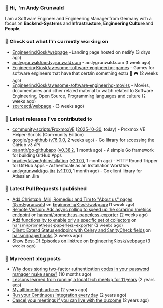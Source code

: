 ### 👋 Hi, I'm Andy Grunwald

I am a Software Engineer and Engineering Manager from Germany with a focus on **Backend-Systems** and **Infrastructure**, **Engineering Culture** and **People**.

### 👷 Check out what I'm currently working on


- [EngineeringKiosk/webpage](https://github.com/EngineeringKiosk/webpage) - Landing page hosted on netlify (3 days ago)
- [andygrunwald/andygrunwald.com](https://github.com/andygrunwald/andygrunwald.com) - andygrunwald.com (1 week ago)
- [EngineeringKiosk/awesome-software-engineering-games](https://github.com/EngineeringKiosk/awesome-software-engineering-games) - Games for software engineers that have that certain something extra 👾 🎮 (2 weeks ago)
- [EngineeringKiosk/awesome-software-engineering-movies](https://github.com/EngineeringKiosk/awesome-software-engineering-movies) - Movies, documentaries and other related material to watch related to Software Engineering, Open Source, Programming languages and culture (2 weeks ago)
- [sourcectl/webpage](https://github.com/sourcectl/webpage) -  (3 weeks ago)

### 🔭 Latest releases I've contributed to


- [community-scripts/ProxmoxVE](https://github.com/community-scripts/ProxmoxVE) ([2025-10-30](https://github.com/community-scripts/ProxmoxVE/releases/tag/2025-10-30), today) - Proxmox VE Helper-Scripts (Community Edition) 
- [google/go-github](https://github.com/google/go-github) ([v76.0.0](https://github.com/google/go-github/releases/tag/v76.0.0), 2 weeks ago) - Go library for accessing the GitHub v3 API
- [palantir/go-githubapp](https://github.com/palantir/go-githubapp) ([v0.38.2](https://github.com/palantir/go-githubapp/releases/tag/v0.38.2), 1 month ago) - A simple Go framework for building GitHub Apps
- [bradleyfalzon/ghinstallation](https://github.com/bradleyfalzon/ghinstallation) ([v2.17.0](https://github.com/bradleyfalzon/ghinstallation/releases/tag/v2.17.0), 1 month ago) - HTTP Round Tripper for GitHub Apps - Authenticate as an Installation Workflow
- [andygrunwald/go-jira](https://github.com/andygrunwald/go-jira) ([v1.17.0](https://github.com/andygrunwald/go-jira/releases/tag/v1.17.0), 1 month ago) - Go client library for Atlassian Jira

### 🔨 Latest Pull Requests I published


- [Add Christoph, Miri, Romedius and Tim to &#34;About us&#34; pages  @andygrunwald](https://github.com/EngineeringKiosk/webpage/pull/1147) on [EngineeringKiosk/webpage](https://github.com/EngineeringKiosk/webpage) (1 week ago)
- [Remote Version: Add async polling to speed up the scraping /metrics endpoint](https://github.com/hansmi/prometheus-paperless-exporter/pull/102) on [hansmi/prometheus-paperless-exporter](https://github.com/hansmi/prometheus-paperless-exporter) (2 weeks ago)
- [Add functionality to enable only a specific set of collectors](https://github.com/hansmi/prometheus-paperless-exporter/pull/101) on [hansmi/prometheus-paperless-exporter](https://github.com/hansmi/prometheus-paperless-exporter) (2 weeks ago)
- [Client: Extend Status endpoint with Celery and SanityCheck fields](https://github.com/hansmi/paperhooks/pull/70) on [hansmi/paperhooks](https://github.com/hansmi/paperhooks) (3 weeks ago)
- [Show Best-Of Episodes on linktree](https://github.com/EngineeringKiosk/webpage/pull/1139) on [EngineeringKiosk/webpage](https://github.com/EngineeringKiosk/webpage) (3 weeks ago)

### 📝 My recent blog posts


- [Why does storing two-factor authentication codes in your password manager make sense?](https://andygrunwald.com/blog/why-does-storing-two-factor-authentication-codes-in-your-password-manager-make-sense/) (10 months ago)
- [Lessons learned from running a local tech meetup for 11 years](https://andygrunwald.com/blog/lessons-learned-from-running-a-local-tech-meetup-for-11-years/) (2 years ago)
- [My alltime-high articles](https://andygrunwald.com/blog/my-all-time-high-articles/) (2 years ago)
- [Run your Continuous Integration every day](https://andygrunwald.com/blog/run-your-continuous-integration-every-day/) (2 years ago)
- [Cancel your meetings if you can live with the outcome](https://andygrunwald.com/blog/cancel-your-meetings-if-you-can-live-with-the-outcome/) (2 years ago)
